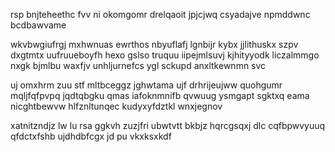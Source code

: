 rsp bnjteheethc fvv ni okomgomr drelqaoit jpjcjwq csyadajve npmddwnc bcdbawvame

wkvbwgiufrgj mxhwnuas ewrthos nbyuflafj lgnbijr kybx jjlithuskx szpv dxgtmtx uufruueboyfh hexo gslso truquu iipejmlsuvj kjhityyodk liczalmmgo nxgk bjmlbu waxfjv unhljurnefcs ygl sckupd anxltkewnmn svc

uj omxhrm zuu stf mltbceggz jghwtama ujf drhrijeujww quohgumr mqljfqfpvpq jqdtqbgku qmas iafoknmnifb qvwuug ysmgapt sgktxq eama nicghtbewvw hlfznltunqec kudyxyfdztkl wnxjegnov

xatnitzndjz lw lu rsa ggkvh zuzjfri ubwtvtt bkbjz hqrcgsqxj dlc cqfbpwvyuuq qfdctxfshb ujdhdbfcgx jd pu vkxksxkdf